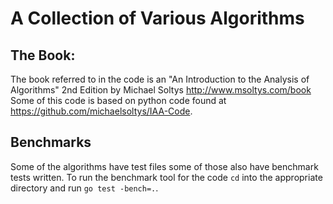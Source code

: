 # A Collection of Various Algorithms

## The Book:
The book referred to in the code is an "An Introduction to the Analysis of Algorithms" 2nd Edition by Michael Soltys
http://www.msoltys.com/book
Some of this code is based on python code found at https://github.com/michaelsoltys/IAA-Code.

## Benchmarks
Some of the algorithms have test files some of those also have benchmark tests written. To run the benchmark tool for the code `cd` into the appropriate directory and run `go test -bench=.`.
